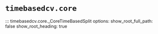 # `timebasedcv.core`

::: timebasedcv.core._CoreTimeBasedSplit
    options:
        show_root_full_path: false
        show_root_heading: true

